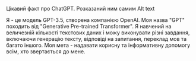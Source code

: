 Цікавий факт про ChatGPT. Розказаний ним самим Alt text

Я - це модель GPT-3.5, створена компанією OpenAI. Моя назва "GPT" походить від "Generative Pre-trained Transformer". Я навчений на величезній кількості текстових даних і можу виконувати різні завдання, включаючи генерацію тексту, відповіді на запитання, переклад мов та багато іншого. Моя мета - надавати корисну та інформативну допомогу всім, хто звертається до мене.